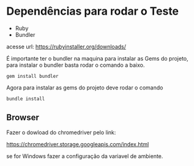 # Dependências para rodar o Teste 

- Ruby
- Bundler 

acesse url: https://rubyinstaller.org/downloads/

É importante ter o bundler na maquina para instalar as Gems do projeto, 
para instalar o bundler basta rodar o comando a baixo. 

````
gem install bundler
````

Agora para instalar as gems do projeto 
deve rodar o comando 

````
bundle install
````

## Browser

Fazer o dowload do chromedriver pelo link:

https://chromedriver.storage.googleapis.com/index.html

se for Windows fazer a configuração da variavel de ambiente. 
